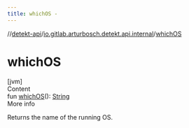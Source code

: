 ```yaml
---
title: whichOS -
---
```

//[detekt-api](../index.md)/[io.gitlab.arturbosch.detekt.api.internal](index.md)/[whichOS](which-o-s.md)



# whichOS  
[jvm]  
Content  
fun [whichOS](which-o-s.md)(): [String](https://kotlinlang.org/api/latest/jvm/stdlib/kotlin/-string/index.html)  
More info  


Returns the name of the running OS.

  



